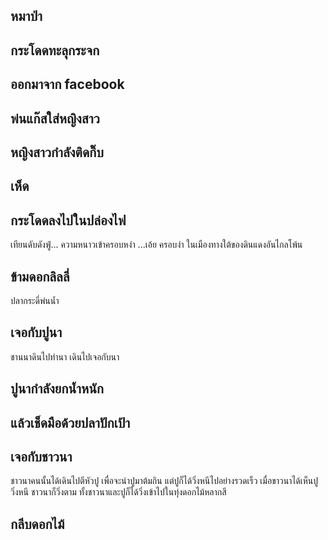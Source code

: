 ## หมาป่า

## กระโดดทะลุกระจก

## ออกมาจาก facebook

## พ่นแก๊สใส่หญิงสาว

## หญิงสาวกำลังติดกิ๊บ

## เห็ด

## กระโดดลงไปในปล่องไฟ
เทียนดับดังฟู่... ความหนาวเข้าครอบหงำ ...เอ้ย ครอบงำ ในเมืองทางใต้ของดินแดงอันไกลโพ้น

## ข้ามดอกลิลลี่
ปลากระดี่พ่นน้ำ

## เจอกับปูนา 
ชานนาดินไปทำนา เดินไปเจอกับนา

## ปูนากำลังยกน้ำหนัก

## แล้วเช็ดมือด้วยปลาปักเป้า

## เจอกับชาวนา
ชาวนาคนนั้นได้เดินไปตีหัวปู เพื่อจะนำปูมาต้มกิน
แต่ปูก็ได้วิ่งหนีไปอย่างรวดเร็ว เมื่อขาวนาได้เห็นปูวิ่งหนี ชาวนาก็วิ่งตาม
ทั้งชาวนาและปูก็ได้วิ่งเข้าไปในทุ่งดอกไม้หลากสี

## กลีบดอกไม้
